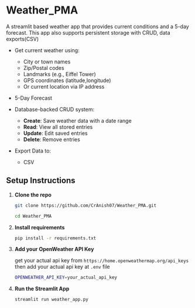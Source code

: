 # Weather_PMA
A streamlit based weather app that provides current conditions and a 5-day forecast. This app also supports persistent storage with CRUD, data exports(CSV)

- Get current weather using:
  - City or town names
  - Zip/Postal codes
  - Landmarks (e.g., Eiffel Tower)
  - GPS coordinates (latitude,longitude)
  - Or current location via IP address
    
- 5-Day Forecast

- Database-backed CRUD system:
  - **Create**: Save weather data with a date range
  - **Read**: View all stored entries
  - **Update**: Edit saved entries
  - **Delete**: Remove entries

- Export Data to:
  - CSV
    
## Setup Instructions

1. **Clone the repo**
    ```bash
    git clone https://github.com/CrAnish07/Weather_PMA.git
    ```
    ```bash
    cd Weather_PMA
    ```

2. **Install requirements**
      ```bash
      pip install -r requirements.txt
      ```

3. **Add your OpenWeather API Key**
   
   get your actual api key from `https://home.openweathermap.org/api_keys`
   then add your actual api key at `.env` file
   ```bash
   OPENWEATHER_API_KEY=your_actual_api_key
   ```

5. **Run the Streamlit App**
   ```bash
   streamlit run weather_app.py
   ```
